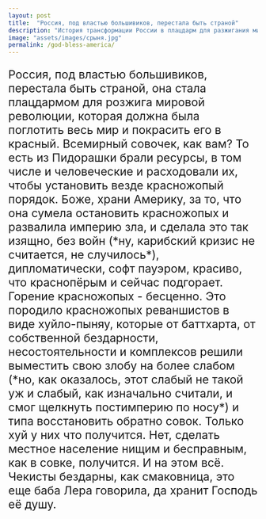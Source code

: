 ```yaml
---
layout: post
title:  "Россия, под властью большивиков, перестала быть страной"  
description: "История трансформации России в плацдарм для разжигания мировой революции и борьбы с красножопыми. Как Америка остановила их величайшим дипломатическим успехом."
image: "assets/images/срыня.jpg"
permalink: /god-bless-america/
---
```

<p style="font-size: 23px;">Россия, под властью большивиков, перестала быть страной, она стала плацдармом для розжига мировой революции, которая должна была поглотить весь мир и покрасить его в красный. Всемирный совочек, как вам?
То есть из Пидорашки  брали ресурсы, в том числе и человеческие и расходовали их, чтобы установить везде красножопый порядок.
Боже, храни Америку, за то, что она сумела остановить красножопых и развалила империю зла, и сделала это так изящно, без войн (*ну, карибский кризис не считается, не случилось*), дипломатически, софт пауэром, красиво, что краснопёрым и сейчас подгорает. Горение красножопых - бесценно.
Это породило красножопых реваншистов в виде хуйло-пыняу, которые от баттхарта, от собственной бездарности, несостоятельности и комплексов решили выместить свою злобу на более слабом (*но, как оказалось, этот слабый не такой уж и слабый, как изначально считали, и смог щелкнуть постимперию по носу*) и типа восстановить обратно совок. Только хуй у них что получится. Нет, сделать местное население нищим и бесправным, как в совке, получится. И на этом всё.
Чекисты бездарны, как смаковница, это еще баба Лера говорила, да хранит Господь её душу.</p>
